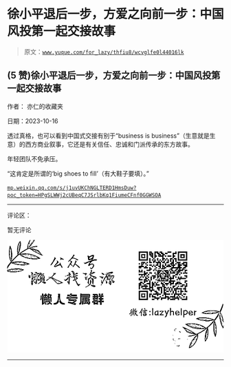 # 徐小平退后一步，方爱之向前一步：中国风投第一起交接故事

> 原文：[`www.yuque.com/for_lazy/thfiu8/wcvglfe0l44016lk`](https://www.yuque.com/for_lazy/thfiu8/wcvglfe0l44016lk)

## (5 赞)徐小平退后一步，方爱之向前一步：中国风投第一起交接故事

作者： 亦仁的收藏夹

日期：2023-10-16

透过真格，也可以看到中国式交接有别于“business is business”（生意就是生意）的西方商业叙事，它还是有关信任、忠诚和门派传承的东方故事。

年轻团队不免承压。

“这肯定是所谓的‘big shoes to fill’（有大鞋子要填）。”

[`mp.weixin.qq.com/s/j1uvUKChNGLTERD1HmsDuw?poc_token=HPgSLWWj2cUBeqC7JSrlbKq1FiumeCFnf0GGWSOA`](https://mp.weixin.qq.com/s/j1uvUKChNGLTERD1HmsDuw?poc_token=HPgSLWWj2cUBeqC7JSrlbKq1FiumeCFnf0GGWSOA)

* * *

评论区：

暂无评论

![](img/1c37d505930596d12a88ab23e11aa07a.png)

* * *